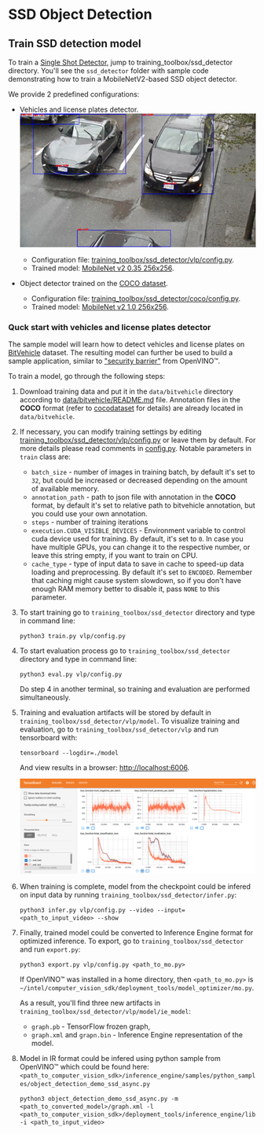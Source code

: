 # SSD Object Detection

## Train SSD detection model

To train a [Single Shot Detector](https://arxiv.org/abs/1512.02325), jump to
training_toolbox/ssd_detector directory. You'll see the `ssd_detector` folder with sample code
demonstrating how to train a MobileNetV2-based SSD object detector.

We provide 2 predefined configurations:
* Vehicles and license plates detector.
  ![VLP detection](vlp/docs/sample.jpg "Example of VLP detector inference")

  - Configuration file: [training_toolbox/ssd_detector/vlp/config.py](vlp/config.py).
  - Trained model: [MobileNet v2 0.35 256x256](https://download.01.org/openvinotoolkit/training_toolbox_tensorflow/models/ssd_detector/vlp/0123_ssd_mobilenet_v2_0.35.1_barrier_256x256.zip).

* Object detector trained on the [COCO dataset](../../data/coco/README.md).
  - Configuration file: [training_toolbox/ssd_detector/coco/config.py](coco/config.py).
  - Trained model: [MobileNet v2 1.0 256x256](https://www.myqnapcloud.com/smartshare/6d62i0464l6p7019t3wz2891_6ku3ACR).

### Quck start with vehicles and license plates detector

The sample model will learn how to detect vehicles and license plates on
[BitVehicle](http://iitlab.bit.edu.cn/mcislab/vehicledb/) dataset. The resulting
model can further be used to build a sample application, similar to ["security
barrier"](https://software.intel.com/en-us/articles/OpenVINO-IE-Samples#security-barrier-camera)
from OpenVINO™.

To train a model, go through the following steps:

1. Download training data and put it in the `data/bitvehicle` directory
    according to [data/bitvehicle/README.md](../../data/bitvehicle/README.md)
    file. Annotation files in the **COCO** format (refer to
    [cocodataset](http://cocodataset.org/#format-data) for details) are already
    located in `data/bitvehicle`.

2. If necessary, you can modify training settings by editing
    [training_toolbox/ssd_detector/vlp/config.py](vlp/config.py) or leave them by
    default. For more details please read comments in
    [config.py](vlp/config.py). Notable parameters in `train`
    class are:
     * `batch_size` - number of images in training batch, by default it's set to
       `32`, but could be increased or decreased depending on the amount of
       available memory.
     * `annotation_path` - path to json file with annotation in the **COCO** format,
       by default it's set to relative path to bitvehicle annotation, but you
       could use your own annotation.
     * `steps` - number of training iterations
     * `execution.CUDA_VISIBLE_DEVICES` - Environment variable to control cuda
       device used for training. By default, it's set to `0`. In case you have
       multiple GPUs, you can change it to the respective number, or leave this
       string empty, if you want to train on CPU.
     * `cache_type` - type of input data to save in cache to speed-up data
       loading and preprocessing. By default it's set to `ENCODED`.
       Remember that caching might cause system slowdown, so if you don't have
       enough RAM memory better to disable it, pass `NONE` to this parameter.

3. To start training go to `training_toolbox/ssd_detector` directory and type in command line:

    ```
    python3 train.py vlp/config.py
    ```

4. To start evaluation process go to `training_toolbox/ssd_detector` directory and type
    in command line:

    ```
    python3 eval.py vlp/config.py
    ```

    Do step 4 in another terminal, so training and evaluation are performed simultaneously.

5. Training and evaluation artifacts will be stored by default in
    `training_toolbox/ssd_detector/vlp/model`.  To visualize training and evaluation, go to
    `training_toolbox/ssd_detector/vlp` and run tensorboard with:

    ```
    tensorboard --logdir=./model
    ```

    And view results in a browser: [http://localhost:6006](http://localhost:6006).

    ![BitVehicle TensorBoard](vlp/docs/tensorboard.png "TensorBoard for BitVehicle training")

6. When training is complete, model from the checkpoint could be infered on
    input data by running `training_toolbox/ssd_detector/infer.py`:

    ```
    python3 infer.py vlp/config.py --video --input=<path_to_input_video> --show
    ```

7. Finally, trained model could be converted to Inference Engine format for
    optimized inference. To export, go to `training_toolbox/ssd_detector` and run
    `export.py`:

    ```
    python3 export.py vlp/config.py <path_to_mo.py>
    ```

    If OpenVINO™ was installed in a home directory, then `<path_to_mo.py>` is
    `~/intel/computer_vision_sdk/deployment_tools/model_optimizer/mo.py`.

    As a result, you'll find three new artifacts in
    `training_toolbox/ssd_detector/vlp/model/ie_model`:
     - `graph.pb` - TensorFlow frozen graph,
     - `graph.xml` and `grapn.bin` - Inference Engine representation of the
    model.

8. Model in IR format could be infered using python sample from OpenVINO™ which
   could be found here: `<path_to_computer_vision_sdk>/inference_engine/samples/python_samples/object_detection_demo_ssd_async.py`

    ```
    python3 object_detection_demo_ssd_async.py -m <path_to_converted_model>/graph.xml -l <path_to_computer_vision_sdk>/deployment_tools/inference_engine/lib/ubuntu_16.04/intel64/libcpu_extension_avx2.so -i <path_to_input_video>
    ```
